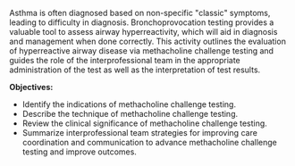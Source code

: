 Asthma is often diagnosed based on non-specific "classic" symptoms, leading to difficulty in diagnosis. Bronchoprovocation testing provides a valuable tool to assess airway hyperreactivity, which will aid in diagnosis and management when done correctly. This activity outlines the evaluation of hyperreactive airway disease via methacholine challenge testing and guides the role of the interprofessional team in the appropriate administration of the test as well as the interpretation of test results.

**Objectives:**
- Identify the indications of methacholine challenge testing.
- Describe the technique of methacholine challenge testing.
- Review the clinical significance of methacholine challenge testing.
- Summarize interprofessional team strategies for improving care coordination and communication to advance methacholine challenge testing and improve outcomes.